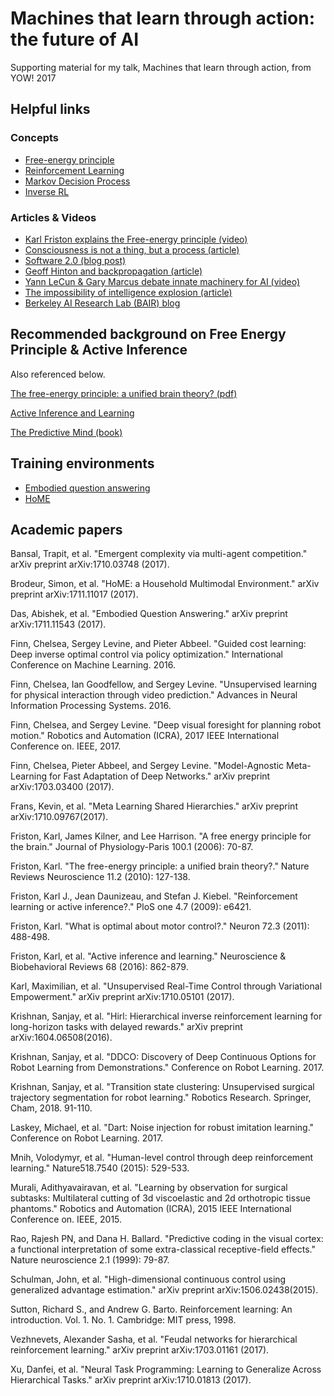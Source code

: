 # Machines that learn through action: the future of AI

Supporting material for my talk, Machines that learn through action, from YOW! 2017

## Helpful links

### Concepts

* [Free-energy principle](https://en.wikipedia.org/wiki/Free_energy_principle)
* [Reinforcement Learning](https://en.wikipedia.org/wiki/Reinforcement_learning)
* [Markov Decision Process](https://en.wikipedia.org/wiki/Markov_decision_process)
* [Inverse RL](https://people.eecs.berkeley.edu/~pabbeel/cs287-fa12/slides/inverseRL.pdf)

### Articles & Videos

* [Karl Friston explains the Free-energy principle (video)](https://www.youtube.com/watch?v=NIu_dJGyIQI)
* [Consciousness is not a thing, but a process (article)](https://aeon.co/essays/consciousness-is-not-a-thing-but-a-process-of-inference)
* [Software 2.0 (blog post)](https://medium.com/@karpathy/software-2-0-a64152b37c35)
* [Geoff Hinton and backpropagation (article)](https://www.axios.com/ai-pioneer-advocates-starting-over-2485537027.html)
* [Yann LeCun & Gary Marcus debate innate machinery for AI (video)](https://www.youtube.com/watch?v=vdWPQ6iAkT4)
* [The impossibility of intelligence explosion (article)](https://medium.com/@francois.chollet/the-impossibility-of-intelligence-explosion-5be4a9eda6ec)
* [Berkeley AI Research Lab (BAIR) blog](http://bair.berkeley.edu/blog)

## Recommended background on Free Energy Principle & Active Inference

Also referenced below.

[The free-energy principle: a unified brain theory? (pdf)](http://bdl.kaist.ac.kr/lecture/2011springbis525/10%20(2010)%20The%20free-energy%20principle-%20a%20unified%20brain%20theory.pdf)

[Active Inference and Learning](http://www.sciencedirect.com/science/article/pii/S0149763416301336)

[The Predictive Mind (book)](https://www.amazon.com/Predictive-Mind-Jakob-Hohwy/dp/0199686734/)

## Training environments

* [Embodied question answering](http://embodiedqa.org/)
* [HoME](https://home-platform.github.io/)

## Academic papers

Bansal, Trapit, et al. "Emergent complexity via multi-agent competition." arXiv preprint arXiv:1710.03748 (2017).

Brodeur, Simon, et al. "HoME: a Household Multimodal Environment." arXiv preprint arXiv:1711.11017 (2017).

Das, Abishek, et al. "Embodied Question Answering." arXiv preprint arXiv:1711.11543 (2017).

Finn, Chelsea, Sergey Levine, and Pieter Abbeel. "Guided cost learning: Deep inverse optimal control via policy optimization." International Conference on Machine Learning. 2016.

Finn, Chelsea, Ian Goodfellow, and Sergey Levine. "Unsupervised learning for physical interaction through video prediction." Advances in Neural Information Processing Systems. 2016.

Finn, Chelsea, and Sergey Levine. "Deep visual foresight for planning robot motion." Robotics and Automation (ICRA), 2017 IEEE International Conference on. IEEE, 2017.

Finn, Chelsea, Pieter Abbeel, and Sergey Levine. "Model-Agnostic Meta-Learning for Fast Adaptation of Deep Networks." arXiv preprint arXiv:1703.03400 (2017).

Frans, Kevin, et al. "Meta Learning Shared Hierarchies." arXiv preprint arXiv:1710.09767(2017).

Friston, Karl, James Kilner, and Lee Harrison. "A free energy principle for the brain." Journal of Physiology-Paris 100.1 (2006): 70-87.

Friston, Karl. "The free-energy principle: a unified brain theory?." Nature Reviews Neuroscience 11.2 (2010): 127-138.

Friston, Karl J., Jean Daunizeau, and Stefan J. Kiebel. "Reinforcement learning or active inference?." PloS one 4.7 (2009): e6421.

Friston, Karl. "What is optimal about motor control?." Neuron 72.3 (2011): 488-498.

Friston, Karl, et al. "Active inference and learning." Neuroscience & Biobehavioral Reviews 68 (2016): 862-879.

Karl, Maximilian, et al. "Unsupervised Real-Time Control through Variational Empowerment." arXiv preprint arXiv:1710.05101 (2017).

Krishnan, Sanjay, et al. "Hirl: Hierarchical inverse reinforcement learning for long-horizon tasks with delayed rewards." arXiv preprint arXiv:1604.06508(2016).

Krishnan, Sanjay, et al. "DDCO: Discovery of Deep Continuous Options for Robot Learning from Demonstrations." Conference on Robot Learning. 2017.

Krishnan, Sanjay, et al. "Transition state clustering: Unsupervised surgical trajectory segmentation for robot learning." Robotics Research. Springer, Cham, 2018. 91-110.

Laskey, Michael, et al. "Dart: Noise injection for robust imitation learning." Conference on Robot Learning. 2017.

Mnih, Volodymyr, et al. "Human-level control through deep reinforcement learning." Nature518.7540 (2015): 529-533.

Murali, Adithyavairavan, et al. "Learning by observation for surgical subtasks: Multilateral cutting of 3d viscoelastic and 2d orthotropic tissue phantoms." Robotics and Automation (ICRA), 2015 IEEE International Conference on. IEEE, 2015.

Rao, Rajesh PN, and Dana H. Ballard. "Predictive coding in the visual cortex: a functional interpretation of some extra-classical receptive-field effects." Nature neuroscience 2.1 (1999): 79-87.

Schulman, John, et al. "High-dimensional continuous control using generalized advantage estimation." arXiv preprint arXiv:1506.02438(2015).

Sutton, Richard S., and Andrew G. Barto. Reinforcement learning: An introduction. Vol. 1. No. 1. Cambridge: MIT press, 1998.

Vezhnevets, Alexander Sasha, et al. "Feudal networks for hierarchical reinforcement learning." arXiv preprint arXiv:1703.01161 (2017).

Xu, Danfei, et al. "Neural Task Programming: Learning to Generalize Across Hierarchical Tasks." arXiv preprint arXiv:1710.01813 (2017).
